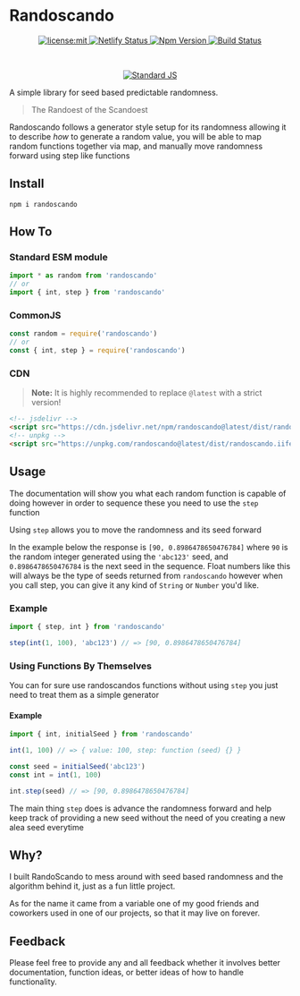 # Randoscando

<p align=center>
  <a href="./LICENSE">
    <img
      alt="license:mit"
      src="https://img.shields.io/badge/license-mit-green.svg?style=flat-square"
    />
  </a>
  <a href="https://randoscando.dusty.codes/">
    <img alt="Netlify Status" src="https://api.netlify.com/api/v1/badges/5a3850ce-7b82-490e-90b0-86a9e70a3e5e/deploy-status">
  </a>
  <a href="https://www.npmjs.com/package/randoscando">
    <img alt="Npm Version" src="https://img.shields.io/npm/v/randoscando.svg?style=flat-square">
  </a>
  <a href="https://github.com/dhershman1/randoscando/actions/workflows/randoscando.yml">
    <img alt="Build Status" src="https://img.shields.io/github/actions/workflow/status/dhershman1/randoscando/randoscando.yml?style=flat-square">
  </a>
</p>
<br />
<p align=center>
  <a href="https://github.com/standard/standard">
    <img alt="Standard JS" src="https://cdn.rawgit.com/standard/standard/master/badge.svg">
  </a>
</p>

A simple library for seed based predictable randomness.

> The Randoest of the Scandoest

Randoscando follows a generator style setup for its randomness allowing it to describe _how_ to generate a random value, you will be able to map random functions together via map, and manually move randomness forward using step like functions

## Install

```cli
npm i randoscando
```

## How To

### Standard ESM module

```js
import * as random from 'randoscando'
// or
import { int, step } from 'randoscando'
```

### CommonJS

```js
const random = require('randoscando')
// or
const { int, step } = require('randoscando')
```

### CDN
> **Note:** It is highly recommended to replace `@latest` with a strict version!

```html
<!-- jsdelivr -->
<script src="https://cdn.jsdelivr.net/npm/randoscando@latest/dist/randoscando.iife.min.js"></script>
<!-- unpkg -->
<script src="https://unpkg.com/randoscando@latest/dist/randoscando.iife.min.js"></script>
```


## Usage

The documentation will show you what each random function is capable of doing however in order to sequence these you need to use the `step` function

Using `step` allows you to move the randomness and its seed forward

In the example below the response is `[90, 0.8986478650476784]` where `90` is the random integer generated using the `'abc123'` seed, and `0.8986478650476784` is the next seed in the sequence. Float numbers like this will always be the type of seeds returned from `randoscando` however when you call step, you can give it any kind of `String` or `Number` you'd like.

### Example

```js
import { step, int } from 'randoscando'

step(int(1, 100), 'abc123') // => [90, 0.8986478650476784]
```

### Using Functions By Themselves
You can for sure use randoscandos functions without using `step` you just need to treat them as a simple generator


#### Example

```js
import { int, initialSeed } from 'randoscando'

int(1, 100) // => { value: 100, step: function (seed) {} }

const seed = initialSeed('abc123')
const int = int(1, 100)

int.step(seed) // => [90, 0.8986478650476784]
```

The main thing `step` does is advance the randomness forward and help keep track of providing a new seed without the need of you creating a new alea seed everytime

## Why?

I built RandoScando to mess around with seed based randomness and the algorithm behind it, just as a fun little project.

As for the name it came from a variable one of my good friends and coworkers used in one of our projects, so that it may live on forever.

## Feedback

Please feel free to provide any and all feedback whether it involves better documentation, function ideas, or better ideas of how to handle functionality.
